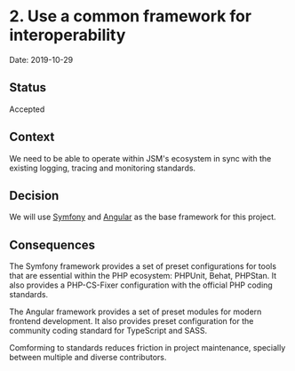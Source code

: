 # 2. Use a common framework for interoperability

Date: 2019-10-29

## Status

Accepted

## Context

We need to be able to operate within JSM's ecosystem in sync with
the existing logging, tracing and monitoring standards.

## Decision

We will use [Symfony][1] and [Angular][2] as the base framework
for this project.

## Consequences

The Symfony framework provides a set of preset configurations for
tools that are essential within the PHP ecosystem: PHPUnit, Behat,
PHPStan. It also provides a PHP-CS-Fixer configuration with
the official PHP coding standards.

The Angular framework provides a set of preset modules for modern
frontend development. It also provides preset configuration for
the community coding standard for TypeScript and SASS.

Comforming to standards reduces friction in project maintenance,
specially between multiple and diverse contributors.

[1]: https://symfony.com/
[2]: https://angular.io/
